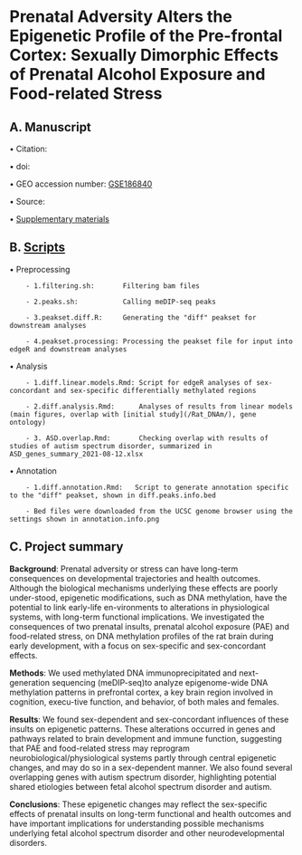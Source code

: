 # Prenatal Adversity Alters the Epigenetic Profile of the Pre-frontal Cortex: Sexually Dimorphic Effects of Prenatal Alcohol Exposure and Food-related Stress  

## A. Manuscript
  • Citation: 
  
  • doi: 
  
  • GEO accession number: [GSE186840](https://www.ncbi.nlm.nih.gov/geo/query/acc.cgi?acc=GSE186840)
  
  • Source: 

  • [Supplementary materials](/Rat_DNAm_sex_differences/Supplementary_materials)

## B. [Scripts](/Rat_DNAm_sex_differences/Scripts)
  • Preprocessing
  
        - 1.filtering.sh:       Filtering bam files 
        
        - 2.peaks.sh:           Calling meDIP-seq peaks
        
        - 3.peakset.diff.R:     Generating the "diff" peakset for downstream analyses
        
        - 4.peakset.processing: Processing the peakset file for input into edgeR and downstream analyses
    
  • Analysis  
  
        - 1.diff.linear.models.Rmd: Script for edgeR analyses of sex-concordant and sex-specific differentially methylated regions
        
        - 2.diff.analysis.Rmd:      Analyses of results from linear models (main figures, overlap with [initial study](/Rat_DNAm/), gene ontology)
        
        - 3. ASD.overlap.Rmd:       Checking overlap with results of studies of autism spectrum disorder, summarized in ASD_genes_summary_2021-08-12.xlsx
  
  • Annotation
  
        - 1.diff.annotation.Rmd:   Script to generate annotation specific to the "diff" peakset, shown in diff.peaks.info.bed
        
        - Bed files were downloaded from the UCSC genome browser using the settings shown in annotation.info.png
           
## C. Project summary
**Background**: Prenatal adversity or stress can have long-term consequences on developmental trajectories and health outcomes. Although the biological mechanisms underlying these effects are poorly under-stood, epigenetic modifications, such as DNA methylation, have the potential to link early-life en-vironments to alterations in physiological systems, with long-term functional implications. We investigated the consequences of two prenatal insults, prenatal alcohol exposure (PAE) and food-related stress, on DNA methylation profiles of the rat brain during early development, with a focus on sex-specific and sex-concordant effects. 

**Methods**: We used methylated DNA immunoprecipitated and next-generation sequencing (meDIP-seq)to analyze epigenome-wide DNA methylation patterns in prefrontal cortex, a key brain region involved in cognition, execu-tive function, and behavior, of both males and females. 

**Results**: We found sex-dependent and sex-concordant influences of these insults on epigenetic patterns. These alterations occurred in genes and pathways related to brain development and immune function, suggesting that PAE and food-related stress may reprogram neurobiological/physiological systems partly through central epigenetic changes, and may do so in a sex-dependent manner. We also found several overlapping genes with autism spectrum disorder, highlighting potential shared etiologies between fetal alcohol spectrum disorder and autism.

**Conclusions**: These epigenetic changes may reflect the sex-specific effects of prenatal insults on long-term functional and health outcomes and have important implications for understanding possible mechanisms underlying fetal alcohol spectrum disorder and other neurodevelopmental disorders.
